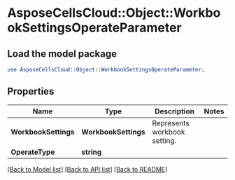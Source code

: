 # AsposeCellsCloud::Object::WorkbookSettingsOperateParameter 

## Load the model package
```perl
use AsposeCellsCloud::Object::WorkbookSettingsOperateParameter;
```

## Properties
Name | Type | Description | Notes
------------ | ------------- | ------------- | -------------
**WorkbookSettings** | **WorkbookSettings** | Represents workbook setting. |
**OperateType** | **string** |  |  

[[Back to Model list]](../README.md#documentation-for-models) [[Back to API list]](../README.md#documentation-for-api-endpoints) [[Back to README]](../README.md)

